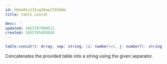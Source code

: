 ```yaml
---
id: h0a4dtu131ug36ep21938dm
title: table.concat

desc: ''
updated: 1655767990511
created: 1655765493026
---
```


```Lua
table.concat(t: Array, sep: string, (i: number)=1, j: number?): string
```

Concatenates the provided table into a string using the given separator.